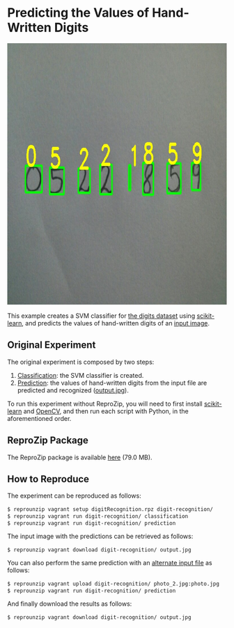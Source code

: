 Predicting the Values of Hand-Written Digits
============================================

<img src="output.jpg" height="600">

This example creates a SVM classifier for [the digits dataset](http://archive.ics.uci.edu/ml/datasets/Pen-Based+Recognition+of+Handwritten+Digits) using [scikit-learn](http://scikit-learn.org/), and predicts the values of hand-written digits of an [input image](photo.jpg).

Original Experiment
-------------------

The original experiment is composed by two steps:

1. [Classification](generateClassifier.py): the SVM classifier is created.
1. [Prediction](performRecognition.py): the values of hand-written digits from the input file are predicted and recognized ([output.jpg](output.jpg)).

To run this experiment without ReproZip, you will need to first install [scikit-learn](http://scikit-learn.org/) and [OpenCV](http://opencv.org/), and then run each script with Python, in the aforementioned order.

ReproZip Package
----------------

The ReproZip package is available [here](https://nyu.box.com/s/ye7atjuxb64ueylvmin09kwsryw729v4) (79.0 MB).

How to Reproduce
----------------

The experiment can be reproduced as follows:

    $ reprounzip vagrant setup digitRecognition.rpz digit-recognition/
    $ reprounzip vagrant run digit-recognition/ classification
    $ reprounzip vagrant run digit-recognition/ prediction
    
The input image with the predictions can be retrieved as follows:

    $ reprounzip vagrant download digit-recognition/ output.jpg
    
You can also perform the same prediction with an [alternate input file](photo_2.jpg) as follows:

    $ reprounzip vagrant upload digit-recognition/ photo_2.jpg:photo.jpg
    $ reprounzip vagrant run digit-recognition/ prediction
    
And finally download the results as follows:

    $ reprounzip vagrant download digit-recognition/ output.jpg
